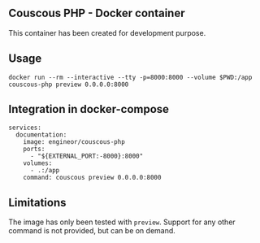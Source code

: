 Couscous PHP - Docker container
-------------------------------

This container has been created for development purpose.

## Usage

```
docker run --rm --interactive --tty -p=8000:8000 --volume $PWD:/app couscous-php preview 0.0.0.0:8000
```

## Integration in docker-compose

```
services:
  documentation:
    image: engineor/couscous-php
    ports:
      - "${EXTERNAL_PORT:-8000}:8000"
    volumes:
      - .:/app
    command: couscous preview 0.0.0.0:8000
```

## Limitations

The image has only been tested with `preview`. Support for any other command is not provided, but can be on demand.
